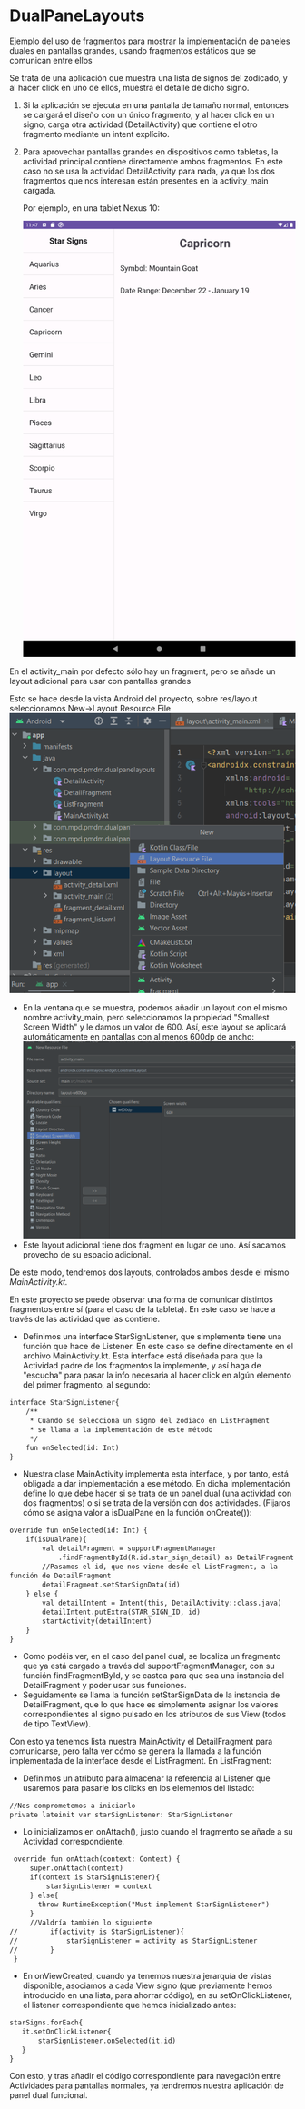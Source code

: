 # DualPaneLayouts

Ejemplo del uso de fragmentos para mostrar la implementación de paneles duales en pantallas grandes, usando fragmentos estáticos que se comunican entre ellos

Se trata de una aplicación que muestra una lista de signos del zodicado, y al hacer click en uno de ellos, muestra el detalle de dicho signo. 


1. Si la aplicación se ejecuta en una pantalla de tamaño normal, entonces se cargará el diseño con un único fragmento, y al hacer click en un signo, carga otra actividad (DetailActivity) que contiene el otro fragmento mediante un intent explícito. 
2. Para aprovechar pantallas grandes en dispositivos como tabletas, la actividad principal contiene directamente ambos fragmentos. En este caso no se usa la actividad DetailActivity para nada, ya que los dos fragmentos que nos interesan están presentes en la activity_main cargada.

   Por ejemplo, en una tablet Nexus 10:

    ![Ejemplo en un Nexus 10](imagenes/tablet.png)

En el activity_main por defecto sólo hay un fragment, pero se añade un layout adicional para usar con pantallas grandes

Esto se hace desde la vista Android del proyecto, sobre res/layout  seleccionamos New->Layout Resource File
![insertar layout](imagenes/img.png)
 - En la ventana que se muestra, podemos añadir un layout con el  mismo nombre activity_main, pero seleccionamos la propiedad "Smallest Screen Width" y le damos un valor de 600. Así, este layout se aplicará automáticamente en pantallas con al menos 600dp de ancho:
![propiedad smallest screen width.png](imagenes/img_1.png)
 - Este layout adicional tiene dos fragment en lugar de uno. Así sacamos provecho de su espacio adicional. 

De este modo, tendremos dos layouts, controlados ambos desde el mismo _MainActivity.kt._

En este proyecto se puede observar una forma de comunicar distintos fragmentos entre sí (para el caso de la tableta). En este caso se hace a través de las actividad que las contiene. 
 - Definimos una interface StarSignListener, que simplemente tiene una función que hace de Listener. En este caso se define directamente en el archivo MainActivity.kt. Esta interface está diseñada para que la Actividad padre de los fragmentos la implemente, y así haga de "escucha" para pasar la info necesaria al hacer click en algún elemento del primer fragmento, al segundo:
```
interface StarSignListener{
    /**
     * Cuando se selecciona un signo del zodiaco en ListFragment
     * se llama a la implementación de este método
     */
    fun onSelected(id: Int)
}
```
 - Nuestra clase MainActivity implementa esta interface, y por tanto, está obligada a dar implementación a ese método. En dicha implementación define lo que debe hacer si se trata de un panel dual (una actividad con dos fragmentos) o si se trata de la versión con dos actividades. (Fijaros cómo se asigna valor a isDualPane en la función onCreate()):
```
override fun onSelected(id: Int) {
    if(isDualPane){
        val detailFragment = supportFragmentManager
            .findFragmentById(R.id.star_sign_detail) as DetailFragment
        //Pasamos el id, que nos viene desde el ListFragment, a la función de DetailFragment
        detailFragment.setStarSignData(id)
    } else {
        val detailIntent = Intent(this, DetailActivity::class.java)
        detailIntent.putExtra(STAR_SIGN_ID, id)
        startActivity(detailIntent)
    }
}
```
 - Como podéis ver, en el caso del panel dual, se localiza un fragmento que ya está cargado a través del supportFragmentManager, con su función findFragmentById, y se castea para que sea una instancia del DetailFragment y poder usar sus funciones. 
 - Seguidamente se llama la función setStarSignData de la instancia de DetailFragment, que lo que hace es simplemente asignar los valores correspondientes al signo pulsado en los atributos de sus View (todos de tipo TextView).

Con esto ya tenemos lista nuestra MainActivity el DetailFragment para comunicarse, pero falta ver cómo se genera la llamada a la función implementada de la interface desde el ListFragment.
En ListFragment:
 - Definimos un atributo para almacenar la referencia al Listener que usaremos para pasarle los clicks en los elementos del listado:
```
//Nos comprometemos a iniciarlo
private lateinit var starSignListener: StarSignListener
```
 - Lo inicializamos en onAttach(), justo cuando el fragmento se añade a su Actividad correspondiente.
```
 override fun onAttach(context: Context) {
     super.onAttach(context)
     if(context is StarSignListener){
         starSignListener = context
     } else{
       throw RuntimeException("Must implement StarSignListener")
     }
     //Valdría también lo siguiente
//        if(activity is StarSignListener){
//            starSignListener = activity as StarSignListener
//        }
 }
```
 - En onViewCreated, cuando ya tenemos nuestra jerarquía de vistas disponible, asociamos a cada View signo (que previamente hemos introducido en una lista, para ahorrar código), en su setOnClickListener, el listener correspondiente que hemos inicializado antes:
```
starSigns.forEach{
   it.setOnClickListener{
       starSignListener.onSelected(it.id)
   }
}
```

Con esto, y tras añadir el código correspondiente para navegación entre Actividades para pantallas normales, ya tendremos nuestra aplicación de panel dual funcional.


